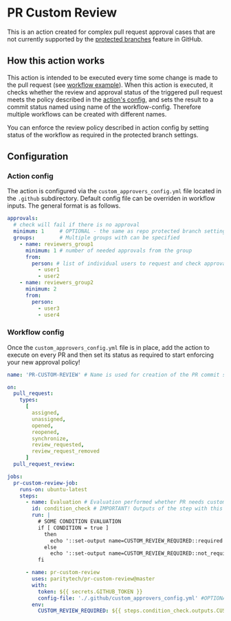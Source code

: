 # PR Custom Review

This is an action created for complex pull request approval cases that are not currently supported by the [protected branches](https://docs.github.com/en/github/administering-a-repository/defining-the-mergeability-of-pull-requests/about-protected-branches#about-branch-protection-settings) feature in GitHub.

## How this action works

This action is intended to be executed every time some change is made to the pull request (see [workflow example](#Workflow-config])). When this action is executed, it checks whether the review and approval status of the triggered pull request meets the policy described in the [action's config](#Action-config), and sets the result to a commit status named using name of the workflow-config. Therefore multiple workflows can be created with different names.

You can enforce the review policy described in action config by setting status of the workflow as required in the protected branch settings.

## Configuration

### Action config

The action is configured via the `custom_approvers_config.yml` file located in the `.github` subdirectory. Default config file can be overriden in workflow inputs.
The general format is as follows.

```yaml
approvals:
  # check will fail if there is no approval
  minimum: 1     # OPTIONAL - the same as repo protected branch settings
  groups:        # Multiple groups with can be specified
    - name: reviewers_group1
      minimum: 1 # number of needed approvals from the group
      from:
        person: # list of individual users to request and check approvals. Works with default GITHUB_TOKEN
          - user1
          - user2
    - name: reviewers_group2
      minimum: 2
      from:
        person:
          - user3
          - user4
```

### Workflow config

Once the `custom_approvers_config.yml` file is in place, add the action to execute on every PR and then set its status as required to start enforcing your new approval policy!

```yaml
name: 'PR-CUSTOM-REVIEW' # Name is used for creation of the PR commit status

on:
  pull_request:
    types:
      [
        assigned,
        unassigned,
        opened,
        reopened,
        synchronize,
        review_requested,
        review_request_removed
      ]
  pull_request_review:

jobs:
  pr-custom-review-job:
    runs-on: ubuntu-latest
    steps:
      - name: Evaluation # Evaluation performed whether PR needs custom review
        id: condition_check # IMPORTANT! Outputs of the step with this id will be used later
        run: |
          # SOME CONDITION EVALUATION
          if [ CONDITION = true ]
            then
              echo '::set-output name=CUSTOM_REVIEW_REQUIRED::required'
            else
              echo '::set-output name=CUSTOM_REVIEW_REQUIRED::not_required'
          fi

      - name: pr-custom-review
        uses: paritytech/pr-custom-review@master
        with:
          token: ${{ secrets.GITHUB_TOKEN }}
          config-file: './.github/custom_approvers_config.yml' #OPTIONAL if not specified default './.github/custom_approvers_config.yml' path will be used
        env:
          CUSTOM_REVIEW_REQUIRED: ${{ steps.condition_check.outputs.CUSTOM_REVIEW_REQUIRED }
```
